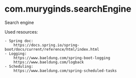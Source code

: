 # com.muryginds.searchEngine
Search engine


Used resources:

    - Spring doc:
        https://docs.spring.io/spring-boot/docs/current/reference/html/index.html
    - Logging: 
        https://www.baeldung.com/spring-boot-logging
        https://www.baeldung.com/logback
    - Scheduling:
        https://www.baeldung.com/spring-scheduled-tasks